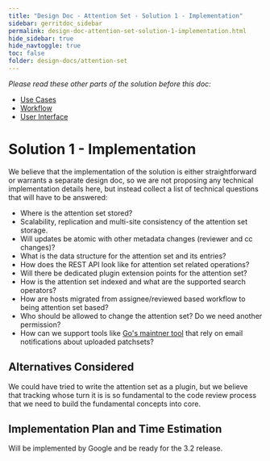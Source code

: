 ```yaml
---
title: "Design Doc - Attention Set - Solution 1 - Implementation"
sidebar: gerritdoc_sidebar
permalink: design-doc-attention-set-solution-1-implementation.html
hide_sidebar: true
hide_navtoggle: true
toc: false
folder: design-docs/attention-set
---
```


*Please read these other parts of the solution before this doc:*

*   [Use Cases](use-cases.md)
*   [Workflow](solution-1-workflow.md)
*   [User Interface](solution-1-user-interface.md)

# Solution 1 - Implementation

We believe that the implementation of the solution is either straightforward or warrants a separate
design doc, so we are not proposing any technical implementation details here, but instead collect a
list of technical questions that will have to be answered:

*   Where is the attention set stored?
*   Scalability, replication and multi-site consistency of the attention set storage.
*   Will updates be atomic with other metadata changes (reviewer and cc changes)?
*   What is the data structure for the attention set and its entries?
*   How does the REST API look like for attention set related operations?
*   Will there be dedicated plugin extension points for the attention set?
*   How is the attention set indexed and what are the supported search operators?
*   How are hosts migrated from assignee/reviewed based workflow to being attention set based?
*   Who should be allowed to change the attention set? Do we need another permission?
*   How can we support tools like
    [Go's maintner tool](https://godoc.org/golang.org/x/build/maintner) that rely on email
    notifications about uploaded patchsets?

## <a id="alternatives-considered">Alternatives Considered

We could have tried to write the attention set as a plugin, but we believe that tracking whose turn
it is is so fundamental to the code review process that we need to build the fundamental concepts
into core.

## <a id="implementation">Implementation Plan and Time Estimation

Will be implemented by Google and be ready for the 3.2 release.
